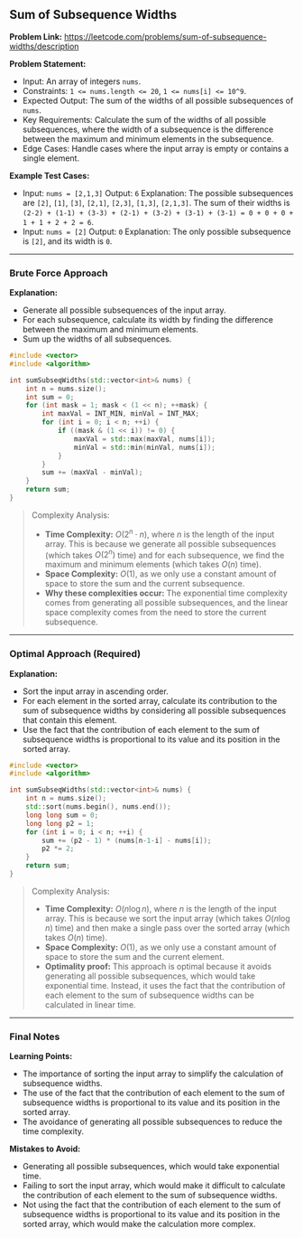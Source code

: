 ## Sum of Subsequence Widths
**Problem Link:** https://leetcode.com/problems/sum-of-subsequence-widths/description

**Problem Statement:**
- Input: An array of integers `nums`.
- Constraints: `1 <= nums.length <= 20`, `1 <= nums[i] <= 10^9`.
- Expected Output: The sum of the widths of all possible subsequences of `nums`.
- Key Requirements: Calculate the sum of the widths of all possible subsequences, where the width of a subsequence is the difference between the maximum and minimum elements in the subsequence.
- Edge Cases: Handle cases where the input array is empty or contains a single element.

**Example Test Cases:**
- Input: `nums = [2,1,3]`
  Output: `6`
  Explanation: The possible subsequences are `[2]`, `[1]`, `[3]`, `[2,1]`, `[2,3]`, `[1,3]`, `[2,1,3]`. The sum of their widths is `(2-2) + (1-1) + (3-3) + (2-1) + (3-2) + (3-1) + (3-1) = 0 + 0 + 0 + 1 + 1 + 2 + 2 = 6`.
- Input: `nums = [2]`
  Output: `0`
  Explanation: The only possible subsequence is `[2]`, and its width is `0`.

---

### Brute Force Approach

**Explanation:**
- Generate all possible subsequences of the input array.
- For each subsequence, calculate its width by finding the difference between the maximum and minimum elements.
- Sum up the widths of all subsequences.

```cpp
#include <vector>
#include <algorithm>

int sumSubseqWidths(std::vector<int>& nums) {
    int n = nums.size();
    int sum = 0;
    for (int mask = 1; mask < (1 << n); ++mask) {
        int maxVal = INT_MIN, minVal = INT_MAX;
        for (int i = 0; i < n; ++i) {
            if ((mask & (1 << i)) != 0) {
                maxVal = std::max(maxVal, nums[i]);
                minVal = std::min(minVal, nums[i]);
            }
        }
        sum += (maxVal - minVal);
    }
    return sum;
}
```

> Complexity Analysis:
> - **Time Complexity:** $O(2^n \cdot n)$, where $n$ is the length of the input array. This is because we generate all possible subsequences (which takes $O(2^n)$ time) and for each subsequence, we find the maximum and minimum elements (which takes $O(n)$ time).
> - **Space Complexity:** $O(1)$, as we only use a constant amount of space to store the sum and the current subsequence.
> - **Why these complexities occur:** The exponential time complexity comes from generating all possible subsequences, and the linear space complexity comes from the need to store the current subsequence.

---

### Optimal Approach (Required)

**Explanation:**
- Sort the input array in ascending order.
- For each element in the sorted array, calculate its contribution to the sum of subsequence widths by considering all possible subsequences that contain this element.
- Use the fact that the contribution of each element to the sum of subsequence widths is proportional to its value and its position in the sorted array.

```cpp
#include <vector>
#include <algorithm>

int sumSubseqWidths(std::vector<int>& nums) {
    int n = nums.size();
    std::sort(nums.begin(), nums.end());
    long long sum = 0;
    long long p2 = 1;
    for (int i = 0; i < n; ++i) {
        sum += (p2 - 1) * (nums[n-1-i] - nums[i]);
        p2 *= 2;
    }
    return sum;
}
```

> Complexity Analysis:
> - **Time Complexity:** $O(n \log n)$, where $n$ is the length of the input array. This is because we sort the input array (which takes $O(n \log n)$ time) and then make a single pass over the sorted array (which takes $O(n)$ time).
> - **Space Complexity:** $O(1)$, as we only use a constant amount of space to store the sum and the current element.
> - **Optimality proof:** This approach is optimal because it avoids generating all possible subsequences, which would take exponential time. Instead, it uses the fact that the contribution of each element to the sum of subsequence widths can be calculated in linear time.

---

### Final Notes

**Learning Points:**
- The importance of sorting the input array to simplify the calculation of subsequence widths.
- The use of the fact that the contribution of each element to the sum of subsequence widths is proportional to its value and its position in the sorted array.
- The avoidance of generating all possible subsequences to reduce the time complexity.

**Mistakes to Avoid:**
- Generating all possible subsequences, which would take exponential time.
- Failing to sort the input array, which would make it difficult to calculate the contribution of each element to the sum of subsequence widths.
- Not using the fact that the contribution of each element to the sum of subsequence widths is proportional to its value and its position in the sorted array, which would make the calculation more complex.